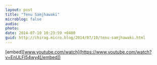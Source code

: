 ```yaml
---
layout: post
title: "Tenu Samjhawaki"
microblog: false
audio: 
photo: 
date: 2014-07-10 10:23:59 +0400
guid: http://chirag.micro.blog/2014/07/10/tenu-samjhawaki.html
---
```

[embed][www.youtube.com/watch](https://www.youtube.com/watch?v=EnULFI54wy4[/embed])

